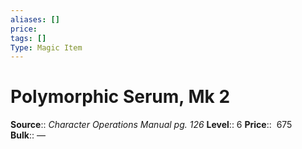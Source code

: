 ```yaml
---
aliases: []
price:  
tags: []
Type: Magic Item
---
```


# Polymorphic Serum, Mk 2

**Source**:: _Character Operations Manual pg. 126_
**Level**:: 6
**Price**::  675 
**Bulk**:: —
